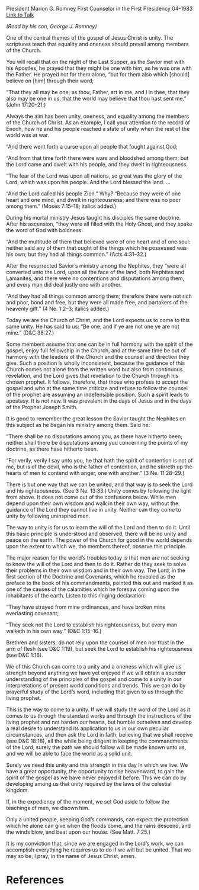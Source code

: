 President Marion G. Romney
First Counselor in the First Presidency
04-1983
[Link to Talk](https://www.churchofjesuschrist.org/study/general-conference/1983/04/unity?lang=eng)

_(Read by his son, George J. Romney)_

One of the central themes of the gospel of Jesus Christ is unity. The scriptures teach that equality and oneness should prevail among members of the Church.

You will recall that on the night of the Last Supper, as the Savior met with his Apostles, he prayed that they might be one with him, as he was one with the Father. He prayed not for them alone, “but for them also which [should] believe on [him] through their word;

“That they all may be one; as thou, Father, art in me, and I in thee, that they also may be one in us: that the world may believe that thou hast sent me.” (John 17:20–21.)

Always the aim has been unity, oneness, and equality among the members of the Church of Christ. As an example, I call your attention to the record of Enoch, how he and his people reached a state of unity when the rest of the world was at war.

“And there went forth a curse upon all people that fought against God;

“And from that time forth there were wars and bloodshed among them; but the Lord came and dwelt with his people, and they dwelt in righteousness.

“The fear of the Lord was upon all nations, so great was the glory of the Lord, which was upon his people. And the Lord blessed the land. …

“And the Lord called his people Zion.” Why? “Because they were of one heart and one mind, and dwelt in righteousness; and there was no poor among them.” (Moses 7:15–18; italics added.)

During his mortal ministry Jesus taught his disciples the same doctrine. After his ascension, “they were all filled with the Holy Ghost, and they spake the word of God with boldness.

“And the multitude of them that believed were of one heart and of one soul: neither said any of them that ought of the things which he possessed was his own; but they had all things common.” (Acts 4:31–32.)

After the resurrected Savior’s ministry among the Nephites, they “were all converted unto the Lord, upon all the face of the land, both Nephites and Lamanites, and there were no contentions and disputations among them, and every man did deal justly one with another.

“And they had all things common among them; therefore there were not rich and poor, bond and free, but they were all made free, and partakers of the heavenly gift.” (4 Ne. 1:2–3; italics added.)

Today we are the Church of Christ, and the Lord expects us to come to this same unity. He has said to us: “Be one; and if ye are not one ye are not mine.” (D&C 38:27.)

Some members assume that one can be in full harmony with the spirit of the gospel, enjoy full fellowship in the Church, and at the same time be out of harmony with the leaders of the Church and the counsel and direction they give. Such a position is wholly inconsistent, because the guidance of this Church comes not alone from the written word but also from continuous revelation, and the Lord gives that revelation to the Church through his chosen prophet. It follows, therefore, that those who profess to accept the gospel and who at the same time criticize and refuse to follow the counsel of the prophet are assuming an indefensible position. Such a spirit leads to apostasy. It is not new. It was prevalent in the days of Jesus and in the days of the Prophet Joseph Smith.

It is good to remember the great lesson the Savior taught the Nephites on this subject as he began his ministry among them. Said he:

“There shall be no disputations among you, as there have hitherto been; neither shall there be disputations among you concerning the points of my doctrine, as there have hitherto been.

“For verily, verily I say unto you, he that hath the spirit of contention is not of me, but is of the devil, who is the father of contention, and he stirreth up the hearts of men to contend with anger, one with another.” (3 Ne. 11:28–29.)

There is but one way that we can be united, and that way is to seek the Lord and his righteousness. (See 3 Ne. 13:33.) Unity comes by following the light from above. It does not come out of the confusions below. While men depend upon their own wisdom and walk in their own way, without the guidance of the Lord they cannot live in unity. Neither can they come to unity by following uninspired men.

The way to unity is for us to learn the will of the Lord and then to do it. Until this basic principle is understood and observed, there will be no unity and peace on the earth. The power of the Church for good in the world depends upon the extent to which we, the members thereof, observe this principle.

The major reason for the world’s troubles today is that men are not seeking to know the will of the Lord and then to do it. Rather do they seek to solve their problems in their own wisdom and in their own way. The Lord, in the first section of the Doctrine and Covenants, which he revealed as the preface to the book of his commandments, pointed this out and marked it as one of the causes of the calamities which he foresaw coming upon the inhabitants of the earth. Listen to this ringing declaration:

“They have strayed from mine ordinances, and have broken mine everlasting covenant;

“They seek not the Lord to establish his righteousness, but every man walketh in his own way.” (D&C 1:15–16.)

Brethren and sisters, do not rely upon the counsel of men nor trust in the arm of flesh (see D&C 1:19), but seek the Lord to establish his righteousness (see D&C 1:16).

We of this Church can come to a unity and a oneness which will give us strength beyond anything we have yet enjoyed if we will obtain a sounder understanding of the principles of the gospel and come to a unity in our interpretations of present world conditions and trends. This we can do by prayerful study of the Lord’s word, including that given to us through the living prophet.

This is the way to come to a unity. If we will study the word of the Lord as it comes to us through the standard works and through the instructions of the living prophet and not harden our hearts, but humble ourselves and develop a real desire to understand its application to us in our own peculiar circumstances, and then ask the Lord in faith, believing that we shall receive (see D&C 18:18), all the while being diligent in keeping the commandments of the Lord, surely the path we should follow will be made known unto us, and we will be able to face the world as a solid unit.

Surely we need this unity and this strength in this day in which we live. We have a great opportunity, the opportunity to rise heavenward, to gain the spirit of the gospel as we have never enjoyed it before. This we can do by developing among us that unity required by the laws of the celestial kingdom.

If, in the expediency of the moment, we set God aside to follow the teachings of men, we disown him.

Only a united people, keeping God’s commands, can expect the protection which he alone can give when the floods come, and the rains descend, and the winds blow, and beat upon our house. (See Matt. 7:25.)

It is my conviction that, since we are engaged in the Lord’s work, we can accomplish everything he requires us to do if we will but be united. That we may so be, I pray, in the name of Jesus Christ, amen.

# References

